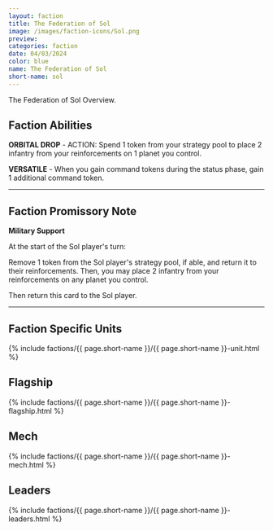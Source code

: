 ```yaml
---
layout: faction
title: The Federation of Sol
image: /images/faction-icons/Sol.png
preview: 
categories: faction
date: 04/03/2024
color: blue
name: The Federation of Sol
short-name: sol
---
```

The Federation of Sol Overview.
## Faction Abilities
**ORBITAL DROP** - ACTION: Spend 1 token from your strategy pool to place 2 infantry from your reinforcements on 1 planet you control.

**VERSATILE** - When you gain command tokens during the status phase, gain 1 additional command token.


___

## Faction Promissory Note
**Military Support** 

At the start of the Sol player's turn:

Remove 1 token from the Sol player's strategy pool, if able, and return it to their reinforcements.  Then, you may place 2 infantry from your reinforcements on any planet you control.

Then return this card to the Sol player.


___

## Faction Specific Units

{% include factions/{{ page.short-name }}/{{ page.short-name }}-unit.html %}

## Flagship

 {% include factions/{{ page.short-name }}/{{ page.short-name }}-flagship.html %}

## Mech

 {% include factions/{{ page.short-name }}/{{ page.short-name }}-mech.html %}

## Leaders

 {% include factions/{{ page.short-name }}/{{ page.short-name }}-leaders.html %}